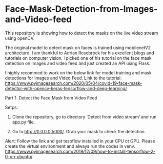 # Face-Mask-Detection-from-Images-and-Video-feed

This repository is showing how to detect the masks on the live video stream using openCV.

The original model to detect mask on faces is trained using mobilenetV2 architecture. I am thankful to Adrian Rosebrock for his excellent blogs and tutorials on computer vision. I picked one of his tutorial on the face mask detection on images and video feed and just created an API using Flask.


I highly recommed to work on the below link for model training and mask detections for Images and Video Feed.
Link to the tutorial: https://www.pyimagesearch.com/2020/05/04/covid-19-face-mask-detector-with-opencv-keras-tensorflow-and-deep-learning/


Part 1: Detect the Face Mask from Video Feed

Setps:
  1. Clone the repository, go to directory ‘Detect from video stream’ and run app.py file.

  2. Go to http://0.0.0.0:5000/. Grab your mask to check the detection.


Alert: Follow the link and get tesoflow installed in your CPU ot GPU. Please create the virtual environment and always run the codes in venv.
https://www.pyimagesearch.com/2019/12/09/how-to-install-tensorflow-2-0-on-ubuntu/

